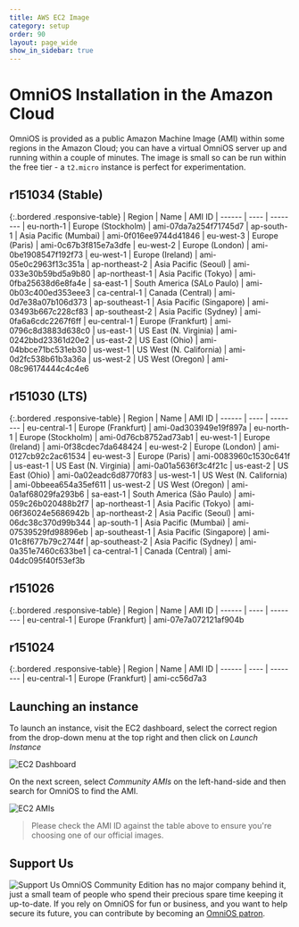 ```yaml
---
title: AWS EC2 Image
category: setup
order: 90
layout: page_wide
show_in_sidebar: true
---
```


# OmniOS Installation in the Amazon Cloud

OmniOS is provided as a public Amazon Machine Image (AMI) within some
regions in the Amazon Cloud; you can have a virtual OmniOS server up and
running within a couple of minutes.
The image is small so can be run within the free tier - a `t2.micro` instance
is perfect for experimentation.

## r151034 (Stable)

{:.bordered .responsive-table}
| Region | Name | AMI ID
| ------ | ---- | --------
| eu-north-1 | Europe (Stockholm) | ami-07da7a254f71745d7
| ap-south-1 | Asia Pacific (Mumbai) | ami-0f016ee9744d41846
| eu-west-3 | Europe (Paris) | ami-0c67b3f815e7a3dfe
| eu-west-2 | Europe (London) | ami-0be1908547f192f73
| eu-west-1 | Europe (Ireland) | ami-05e0c2963f13c351a
| ap-northeast-2 | Asia Pacific (Seoul) | ami-033e30b59bd5a9b80
| ap-northeast-1 | Asia Pacific (Tokyo) | ami-0fba25638d6e8fa4e
| sa-east-1 | South America (SALo Paulo) | ami-0b03c400ed353eee3
| ca-central-1 | Canada (Central) | ami-0d7e38a07b106d373
| ap-southeast-1 | Asia Pacific (Singapore) | ami-03493b667c228cf83
| ap-southeast-2 | Asia Pacific (Sydney) | ami-0fa6a6cdc2267f6ff
| eu-central-1 | Europe (Frankfurt) | ami-0796c8d3883d638c0
| us-east-1 | US East (N. Virginia) | ami-0242bbd23361d20e2
| us-east-2 | US East (Ohio) | ami-04bbce71bc531eb30
| us-west-1 | US West (N. California) | ami-0d2fc538b61b3a36a
| us-west-2 | US West (Oregon) | ami-08c96174444c4c4e6

## r151030 (LTS)

{:.bordered .responsive-table}
| Region | Name | AMI ID
| ------ | ---- | --------
| eu-central-1 | Europe (Frankfurt) | ami-0ad303949e19f897a
| eu-north-1 | Europe (Stockholm) | ami-0d76cb8752ad73ab1
| eu-west-1 | Europe (Ireland) | ami-0f38cdec7da648424
| eu-west-2 | Europe (London) | ami-0127cb92c2ac61534
| eu-west-3 | Europe (Paris) | ami-0083960c1530c641f
| us-east-1 | US East (N. Virginia) | ami-0a01a5636f3c4f21c
| us-east-2 | US East (Ohio) | ami-0a02eadc6d8770f83
| us-west-1 | US West (N. California) | ami-0bbeea654a35ef611
| us-west-2 | US West (Oregon) | ami-0a1af68029fa293b6
| sa-east-1 | South America (São Paulo) | ami-059c26b020488b2f7
| ap-northeast-1 | Asia Pacific (Tokyo) | ami-06f36024e5686942b
| ap-northeast-2 | Asia Pacific (Seoul) | ami-06dc38c370d99b344
| ap-south-1 | Asia Pacific (Mumbai) | ami-07539529fd98896eb
| ap-southeast-1 | Asia Pacific (Singapore) | ami-01c8f677b79c2744f
| ap-southeast-2 | Asia Pacific (Sydney) | ami-0a351e7460c633be1
| ca-central-1 | Canada (Central) | ami-04dc095f40f53ef3b

## r151026

{:.bordered .responsive-table}
| Region | Name | AMI ID
| ------ | ---- | --------
| eu-central-1 | Europe (Frankfurt) | ami-07e7a072121af904b

## r151024

{:.bordered .responsive-table}
| Region | Name | AMI ID
| ------ | ---- | --------
| eu-central-1 | Europe (Frankfurt) | ami-cc56d7a3

## Launching an instance

To launch an instance, visit the EC2 dashboard, select the correct region
from the drop-down menu at the top right and then click on _Launch Instance_

![EC2 Dashboard](../assets/images/ec2_launch.png?raw=true "EC2 Dashboard")

On the next screen, select _Community AMIs_ on the left-hand-side and then
search for OmniOS to find the AMI.

![EC2 AMIs](../assets/images/ec2_ami.png?raw=true "EC2 AMIs")

> Please check the AMI ID against the table above to ensure you're choosing
> one of our official images.

## Support Us

<a href="https://omnios.org/patron">
<img src="/assets/images/support.png" alt="Support Us" align="left">
</a>

OmniOS Community Edition has no major company behind it, just a small
team of people who spend their precious spare time keeping it up-to-date.
If you rely on OmniOS for fun or business, and you want to help secure
its future, you can contribute by becoming an
[OmniOS patron](https://omnios.org/patron).

